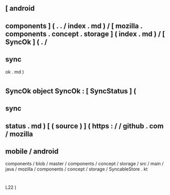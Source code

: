 [
android
-
components
]
(
.
.
/
index
.
md
)
/
[
mozilla
.
components
.
concept
.
storage
]
(
index
.
md
)
/
[
SyncOk
]
(
.
/
-
sync
-
ok
.
md
)
#
SyncOk
object
SyncOk
:
[
SyncStatus
]
(
-
sync
-
status
.
md
)
[
(
source
)
]
(
https
:
/
/
github
.
com
/
mozilla
-
mobile
/
android
-
components
/
blob
/
master
/
components
/
concept
/
storage
/
src
/
main
/
java
/
mozilla
/
components
/
concept
/
storage
/
SyncableStore
.
kt
#
L22
)

